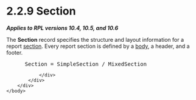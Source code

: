 <html dir="LTR" xmlns:mshelp="http://msdn.microsoft.com/mshelp" xmlns:ddue="http://ddue.schemas.microsoft.com/authoring/2003/5" xmlns:xlink="http://www.w3.org/1999/xlink" xmlns:tool="http://www.microsoft.com/tooltip">
    <head>
        <meta http-equiv="Content-Type" content="text/html; CHARSET=utf-8"></meta>
        <meta name="save" content="history"></meta>
        <title>2.2.9 Section</title>
        <xml>
            <mshelp:toctitle title="2.2.9 Section"></mshelp:toctitle>
            <mshelp:rltitle title="[MS-RPL]: Section"></mshelp:rltitle>
            <mshelp:keyword index="A" term="f18f7992-cdb6-4d26-8b6d-dd3977d80ad5"></mshelp:keyword>
            <mshelp:attr name="DCSext.ContentType" value="open specification"></mshelp:attr>
            <mshelp:attr name="AssetID" value="f18f7992-cdb6-4d26-8b6d-dd3977d80ad5"></mshelp:attr>
            <mshelp:attr name="TopicType" value="kbRef"></mshelp:attr>
            <mshelp:attr name="DCSext.Title" value="[MS-RPL]: Section" />
        </xml>
    </head>
    <body>
        <div id="header">
            <h1 class="heading">2.2.9 Section</h1>
        </div>
        <div id="mainSection">
            <div id="mainBody">
                <div id="allHistory" class="saveHistory"></div>
                <div id="sectionSection0" class="section" name="collapseableSection">
                    

<p><b><i>Applies to RPL versions 10.4, 10.5, and 10.6</i></b></p>

<p>The <b>Section</b> record specifies the structure and layout
information for a report <a href="75ae48f7-746b-4b41-919c-6699fa28b3ef.md#gt_49a2b98a-d101-4889-9108-87f567e758cf">section</a>.
Every report section is defined by a <a href="75ae48f7-746b-4b41-919c-6699fa28b3ef.md#gt_9127dfb5-fef3-4f03-9cde-adcffd04c73e">body</a>, a header, and a
footer.</p>

<dl>
<dd>
<div><pre> Section = SimpleSection / MixedSection
</pre></div>
</dd></dl>


                </div>
            </div>
        </div>
    </body>
</html>